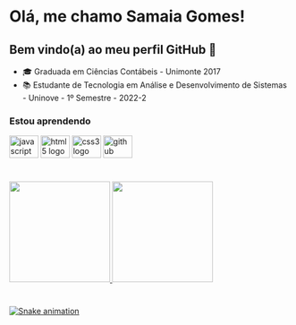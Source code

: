 

<!--
**Samaiia/Samaiia** is a ✨ _special_ ✨ repository because its `README.md` (this file) appears on your GitHub profile.

Here are some ideas to get you started:

- 🔭 I’m currently working on ...
- 🌱 I’m currently learning ...
- 👯 I’m looking to collaborate on ...
- 🤔 I’m looking for help with ...
- 💬 Ask me about ...
- 📫 How to reach me: ...
- 😄 Pronouns: ...
- ⚡ Fun fact: ...
-->

# Olá, me chamo Samaia Gomes! 
## Bem vindo(a) ao meu perfil GitHub 👋
- 🎓 Graduada em Ciências Contábeis - Unimonte 2017
- 📚 Estudante de Tecnologia em Análise e Desenvolvimento de Sistemas - Uninove - 1º Semestre - 2022-2



### Estou aprendendo

<img src="https://cdn.jsdelivr.net/gh/devicons/devicon/icons/javascript/javascript-original.svg" height="40" width="52" alt="javascript logo"  /> <img src="https://cdn.jsdelivr.net/gh/devicons/devicon/icons/html5/html5-original.svg" height="40" width="52" alt="html5 logo"  />
  <img src="https://cdn.jsdelivr.net/gh/devicons/devicon/icons/css3/css3-original.svg" height="40" width="52" alt="css3 logo"  />
  <img src="https://cdn.jsdelivr.net/gh/devicons/devicon/icons/github/github-original-wordmark.svg"  height="40" width="52" alt="github logo" />
  
#          

<div>
<a href="https://github.com/Samaiia">
<img height="180em" src="https://github-readme-stats.vercel.app/api?username=Samaiia&show_icons=true&theme=dracula&include_all_commits=true&count_private=true"/>
<img height="180em" src="https://github-readme-stats.vercel.app/api/top-langs/?username=Samaiia&layout=compact&langs_count=7&theme=dracula"/>
 </div>
 
#
![Snake animation](https://github.com/seu-usuário-aqui/seu-usuário-aqui/blob/output/github-contribution-grid-snake.svg)

